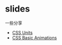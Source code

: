 # slides

一些分享

- [CSS Units](https://alex1990.github.io/slides/css-units.html)
- [CSS Basic Animations](https://alex1990.github.io/slides/css-basic-animations.html)
